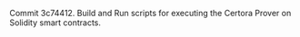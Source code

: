 Commit 3c74412.                    Build and Run scripts for executing the Certora Prover on Solidity smart contracts.